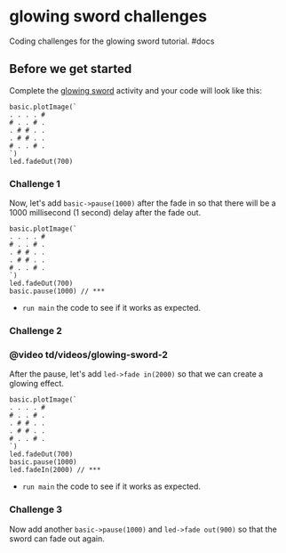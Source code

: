 # glowing sword challenges

Coding challenges for the glowing sword tutorial. #docs

## Before we get started

Complete the [glowing sword](/lessons/glowing-sword/activity) activity and your code will look like this:

```
basic.plotImage(`
. . . . #
# . . # .
. # # . .
. # # . .
# . . # .
`)
led.fadeOut(700)
```

### Challenge 1

Now, let's add `basic->pause(1000)` after the fade in so that there will be a 1000 millisecond (1 second) delay after the fade out.

```
basic.plotImage(`
. . . . #
# . . # .
. # # . .
. # # . .
# . . # .
`)
led.fadeOut(700)
basic.pause(1000) // ***
```

* `run main` the code to see if it works as expected.

### Challenge 2

### @video td/videos/glowing-sword-2

After the pause, let's add `led->fade in(2000)` so that we can create a glowing effect.

```
basic.plotImage(`
. . . . #
# . . # .
. # # . .
. # # . .
# . . # .
`)
led.fadeOut(700)
basic.pause(1000)
led.fadeIn(2000) // ***
```

* `run main` the code to see if it works as expected.

### Challenge 3

Now add another `basic->pause(1000)` and `led->fade out(900)` so that the sword can fade out again.

